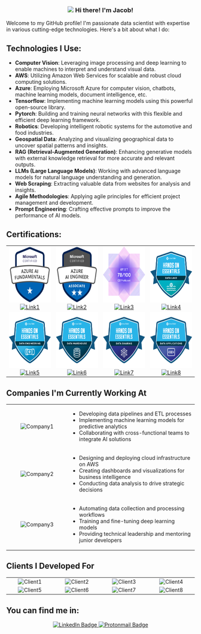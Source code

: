 <!-- Heading -->
<h3 align="center"><img src="https://raw.githubusercontent.com/MartinHeinz/MartinHeinz/master/wave.gif" width="30px"> Hi there! I'm Jacob!</h3>

Welcome to my GitHub profile! I'm passionate data scientist with expertise in various cutting-edge technologies. Here's a bit about what I do:

## Technologies I Use:

- **Computer Vision**: Leveraging image processing and deep learning to enable machines to interpret and understand visual data.
- **AWS**: Utilizing Amazon Web Services for scalable and robust cloud computing solutions.
- **Azure**: Employing Microsoft Azure for computer vision, chatbots, machine learning models, document intelligence, etc.
- **Tensorflow**: Implementing machine learning models using this powerful open-source library.
- **Pytorch**: Building and training neural networks with this flexible and efficient deep learning framework.
- **Robotics**: Developing intelligent robotic systems for the automotive and food industries.
- **Geospatial Data**: Analyzing and visualizing geographical data to uncover spatial patterns and insights.
- **RAG (Retrieval-Augmented Generation)**: Enhancing generative models with external knowledge retrieval for more accurate and relevant outputs.
- **LLMs (Large Language Models)**: Working with advanced language models for natural language understanding and generation.
- **Web Scraping**: Extracting valuable data from websites for analysis and insights.
- **Agile Methodologies**: Applying agile principles for efficient project management and development.
- **Prompt Engineering**: Crafting effective prompts to improve the performance of AI models.

## Certifications:

<div align="center">
  <table>
    <tr>
      <td align="center">
        <img src="azure_ai_900.png" width="150" height="150" alt="Certification1"/><br/>
        <a href="https://learn.microsoft.com/es-es/users/jacob-1473/credentials/8ad5c5eeb4744a26">
          <img src="https://img.shields.io/badge/View_Certification-4285F4?style=for-the-badge&logo=microsoft&logoColor=white&labelColor=101010" alt="Link1"/>
        </a>
      </td>
      <td align="center">
        <img src="azure_ai_102.png" width="150" height="150" alt="Certification2"/><br/>
        <a href="https://learn.microsoft.com/es-es/users/jacob-1473/credentials/c58121b5f7725d52">
          <img src="https://img.shields.io/badge/View_Certification-4285F4?style=for-the-badge&logo=aws&logoColor=white&labelColor=101010" alt="Link2"/>
        </a>
      </td>
      <td align="center">
        <img src="efset_78.png" width="150" height="150" alt="Certification3"/><br/>
        <a href="https://cert.efset.org/7MEuao">
          <img src="https://img.shields.io/badge/View_Certification-4285F4?style=for-the-badge&" alt="Link3"/>
        </a>
      </td>
      <td align="center">
        <img src="snow_data_lake.png" width="150" height="150" alt="Certification4"/><br/>
        <a href="https://www.credly.com/badges/6428a99b-6246-4854-8c7d-199573986bfd/linked_in_profile">
          <img src="https://img.shields.io/badge/View_Certification-4285F4?style=for-the-badge&" alt="Link4"/>
        </a>
      </td>
    </tr>
    <tr>
      <td align="center">
        <img src="snow_data_eng.png" width="150" height="150" alt="Certification5"/><br/>
        <a href="https://www.credly.com/badges/f91e2f2d-cbd4-4e1b-9538-81135451d033/linked_in_profile">
          <img src="https://img.shields.io/badge/View_Certification-4285F4?style=for-the-badge&" alt="Link5"/>
        </a>
      </td>
      <td align="center">
        <img src="snow_data_ware.png" width="150" height="150" alt="Certification6"/><br/>
        <a href="https://www.credly.com/badges/0ca93b21-69e5-4d73-9fe4-e987622d2c4f/linked_in_profile">
          <img src="https://img.shields.io/badge/View_Certification-4285F4?style=for-the-badge&" alt="Link6"/>
        </a>
      </td>
      <td align="center">
        <img src="snow_data_share.png" width="150" height="150" alt="Certification7"/><br/>
        <a href="https://www.credly.com/badges/c1b1e8ca-4272-4293-956e-fa7d08f1fe50/linked_in_profile">
          <img src="https://img.shields.io/badge/View_Certification-4285F4?style=for-the-badge&" alt="Link7"/>
        </a>
      </td>
      <td align="center">
        <img src="snow_data_apps.png" width="150" height="150" alt="Certification8"/><br/>
        <a href="https://www.credly.com/badges/ad9234e0-2e06-4972-87af-5df0962de8dc/linked_in_profile">
          <img src="https://img.shields.io/badge/View_Certification-4285F4?style=for-the-badge&" alt="Link8"/>
        </a>
      </td>
    </tr>
  </table>
</div>

## Companies I'm Currently Working At

<table align="center">
  <tr>
    <td align="center" width="150px">
      <img src="company1_logo.png" width="150" height="150" alt="Company1"/>
    </td>
    <td>
      <ul>
        <li>Developing data pipelines and ETL processes</li>
        <li>Implementing machine learning models for predictive analytics</li>
        <li>Collaborating with cross-functional teams to integrate AI solutions</li>
      </ul>
    </td>
  </tr>
  <tr>
    <td align="center" width="150px">
      <img src="company2_logo.png" width="150" height="150" alt="Company2"/>
    </td>
    <td>
      <ul>
        <li>Designing and deploying cloud infrastructure on AWS</li>
        <li>Creating dashboards and visualizations for business intelligence</li>
        <li>Conducting data analysis to drive strategic decisions</li>
      </ul>
    </td>
  </tr>
  <tr>
    <td align="center" width="150px">
      <img src="company3_logo.png" width="150" height="150" alt="Company3"/>
    </td>
    <td>
      <ul>
        <li>Automating data collection and processing workflows</li>
        <li>Training and fine-tuning deep learning models</li>
        <li>Providing technical leadership and mentoring junior developers</li>
      </ul>
    </td>
  </tr>
</table>

## Clients I Developed For

<table align="center">
  <tr>
    <td align="center" width="150px">
      <img src="client1_logo.png" width="150" height="150" alt="Client1"/>
    </td>
    <td align="center" width="150px">
      <img src="client2_logo.png" width="150" height="150" alt="Client2"/>
    </td>
    <td align="center" width="150px">
      <img src="client3_logo.png" width="150" height="150" alt="Client3"/>
    </td>
    <td align="center" width="150px">
      <img src="client4_logo.png" width="150" height="150" alt="Client4"/>
    </td>
  </tr>
  <tr>
    <td align="center" width="150px">
      <img src="client5_logo.png" width="150" height="150" alt="Client5"/>
    </td>
    <td align="center" width="150px">
      <img src="client6_logo.png" width="150" height="150" alt="Client6"/>
    </td>
    <td align="center" width="150px">
      <img src="client7_logo.png" width="150" height="150" alt="Client7"/>
    </td>
    <td align="center" width="150px">
      <img src="client8_logo.png" width="150" height="150" alt="Client8"/>
    </td>
  </tr>
</table>


## You can find me in:

<p align="center">
  <a href="https://www.linkedin.com/in/jacobbamio" target="_blank">
    <img src="https://img.shields.io/badge/LinkedIn-Jacob_Bamio-0077B5?style=for-the-badge&logo=linkedin&logoColor=white&labelColor=101010" alt="LinkedIn Badge"/>
  </a>
  <a href="mailto:jacobbamio@protonmail.com" target="_blank">
    <img src="https://img.shields.io/badge/Protonmail-Job_inquiries-8B89CC?style=for-the-badge&logo=protonmail&logoColor=white&labelColor=101010" alt="Protonmail Badge"/>
  </a>
